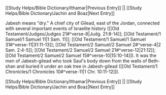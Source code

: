 [[Study Helps/Bible Dictionary/Ithamar|Previous Entry]]  ||  [[Study Helps/Bible Dictionary/Jachin and Boaz|Next Entry]]

 Jabesh means "dry." A chief city of Gilead, east of the Jordan, connected with several important events of Israelite history ([[Old Testament/Judges/Judges 21#^verse-8|Judg. 21:8-14]]; [[Old Testament/1 Samuel/1 Samuel 11|1 Sam. 11]]; [[Old Testament/1 Samuel/1 Samuel 31#^verse-11|31:11-13]]; [[Old Testament/2 Samuel/2 Samuel 2#^verse-4|2 Sam. 2:4-5]]; [[Old Testament/2 Samuel/2 Samuel 21#^verse-12|21:12]]; [[Old Testament/2 Samuel/2 Samuel 15#^verse-10|15:10-14]]). It was the men of Jabesh-gilead who took Saul's body down from the walls of Beth-shan and buried it under an oak tree in Jabesh-gilead ([[Old Testament/1 Chronicles/1 Chronicles 10#^verse-11|1 Chr. 10:11-12]]).

[[Study Helps/Bible Dictionary/Ithamar|Previous Entry]]  ||  [[Study Helps/Bible Dictionary/Jachin and Boaz|Next Entry]]
